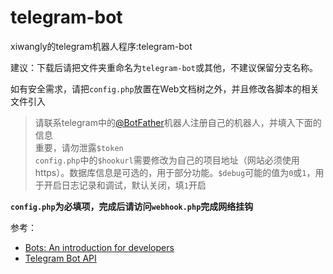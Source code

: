 # telegram-bot
xiwangly的telegram机器人程序:telegram-bot

建议：下载后请把文件夹重命名为`telegram-bot`或其他，不建议保留分支名称。

如有安全需求，请把`config.php`放置在Web文档树之外，并且修改各脚本的相关文件引入

>请联系telegram中的[@BotFather](https://t.me/BotFather)机器人注册自己的机器人，并填入下面的信息<br/>
>重要，请勿泄露`$token`<br/>
>`config.php`中的`$hookurl`需要修改为自己的项目地址（网站必须使用https）。数据库信息是可选的，用于部分功能。`$debug`可能的值为`0`或`1`，用于开启日志记录和调试，默认关闭，填`1`开启

**`config.php`为必填项，完成后请访问`webhook.php`完成网络挂钩**

参考：
* [Bots: An introduction for developers](https://core.telegram.org/bots)
* [Telegram Bot API](https://core.telegram.org/bots/api)
